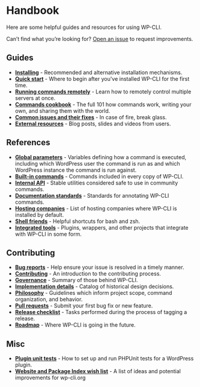 # Handbook

Here are some helpful guides and resources for using WP-CLI.

Can’t find what you’re looking for? [Open an issue](https://github.com/wp-cli/handbook/issues) to request improvements.

## Guides

* **[Installing](https://make.wordpress.org/cli/handbook/installing/)** - Recommended and alternative installation mechanisms.
* **[Quick start](https://make.wordpress.org/cli/handbook/quick-start/)** - Where to begin after you've installed WP-CLI for the first time.
* **[Running commands remotely](https://make.wordpress.org/cli/handbook/running-commands-remotely/)** - Learn how to remotely control multiple servers at once. 
* **[Commands cookbook](https://make.wordpress.org/cli/handbook/commands-cookbook/)** - The full 101 how commands work, writing your own, and sharing them with the world.
* **[Common issues and their fixes](https://make.wordpress.org/cli/handbook/common-issues/)** - In case of fire, break glass.
* **[External resources](https://make.wordpress.org/cli/handbook/external-resources/)** - Blog posts, slides and videos from users.

## References

* **[Global parameters](https://make.wordpress.org/cli/handbook/config/)** - Variables defining how a command is executed, including which WordPress user the command is run as and which WordPress instance the command is run against.
* **[Built-in commands](https://wp-cli.org/commands/)** - Commands included in every copy of WP-CLI.
* **[Internal API](https://wp-cli.org/docs/internal-api/)** - Stable utilities considered safe to use in community commands.
* **[Documentation standards](https://make.wordpress.org/cli/handbook/documentation-standards/)** - Standards for annotating WP-CLI commands.
* **[Hosting companies](https://make.wordpress.org/cli/handbook/hosting-companies/)** - List of hosting companies where WP-CLI is installed by default.
* **[Shell friends](https://make.wordpress.org/cli/handbook/shell-friends/)** - Helpful shortcuts for bash and zsh.
* **[Integrated tools](https://make.wordpress.org/cli/handbook/tools/)** - Plugins, wrappers, and other projects that integrate with WP-CLI in some form.

## Contributing

* **[Bug reports](https://make.wordpress.org/cli/handbook/bug-reports/)** - Help ensure your issue is resolved in a timely manner.
* **[Contributing](https://make.wordpress.org/cli/handbook/contributing/)** - An introduction to the contributing process.
* **[Governance](https://make.wordpress.org/cli/handbook/governance/)** - Summary of those behind WP-CLI.
* **[Implementation details](https://make.wordpress.org/cli/handbook/implementation-details/)** - Catalog of historical design decisions.
* **[Philosophy](https://make.wordpress.org/cli/handbook/philosophy/)** - Guidelines which inform project scope, command organization, and behavior.
* **[Pull requests](https://make.wordpress.org/cli/handbook/pull-requests/)** - Submit your first bug fix or new feature.
* **[Release checklist](https://make.wordpress.org/cli/handbook/release-checklist/)** - Tasks performed during the process of tagging a release.
* **[Roadmap](https://make.wordpress.org/cli/handbook/roadmap/)** - Where WP-CLI is going in the future.

## Misc

* **[Plugin unit tests](https://make.wordpress.org/cli/handbook/plugin-unit-tests/)** - How to set up and run PHPUnit tests for a WordPress plugin.
* **[Website and Package Index wish list](https://make.wordpress.org/cli/handbook/wish-list/)** - A list of ideas and potential improvements for wp-cli.org
